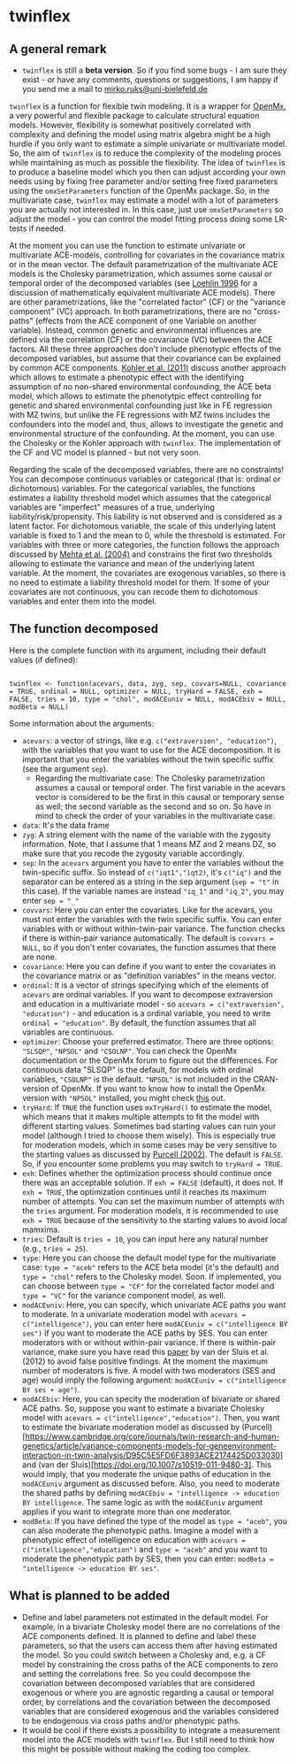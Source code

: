# twinflex

## A general remark
- `twinflex` is still a **beta version**. So if you find some bugs - I am sure they exist - or have any comments, questions or suggestions, I am happy if you send me a mail to mirko.ruks@uni-bielefeld.de

`twinflex` is a function for flexible twin modeling. It is a wrapper for [OpenMx](https://openmx.ssri.psu.edu/), a very powerful and flexible package to calculate structural equation models. However, flexibility is somewhat positively correlated with complexity and defining the model using matrix algebra might be a high hurdle if you only want to estimate a simple univariate or multivariate model. So, the aim of `twinflex` is to reduce the complexity of the modeling proces while maintaining as much as possible the flexibility. The idea of `twinflex` is to produce a baseline model which you then can adjust according your own needs using by fixing free parameter and/or setting free fixed parameters using the `omxSetParameters` function of the OpenMx package. So, in the multivariate case, `twinflex` may estimate a model with a lot of parameters you are actually not interested in. In this case, just use `omxSetParameters` so adjust the model - you can control the model fitting process doing some LR-tests if needed. 

At the moment you can use the function to estimate univariate or multivariate ACE-models, controlling for covariates in the covariance matrix or in the mean vector. The default parametrization of the multivariate ACE models is the Cholesky parametrization, which assumes some causal or temporal order of the decomposed variables (see [Loehlin 1996](https://doi.org/10.1007/BF02361160) for a discussion of mathematically equivalent multivariate ACE models). There are other parametrizations, like the "correlated factor" (CF) or the "variance component" (VC) approach. In both parametrizations, there are no "cross-paths" (effects from the ACE component of one Variable on another variable). Instead, common genetic and environmental influences are defined via the correlation (CF) or the covariance (VC) between the ACE factors. All these three approaches don't include phenotypic effects of the decomposed variables, but assume that their covariance can be explained by common ACE components. [Kohler et al. (2011)](https://doi.org/10.1080/19485565.2011.580619) discuss another approach which allows to estimate a phenotypic effect with the identifying assumption of no non-shared environmental confounding, the ACE beta model, which allows to estimate the phenotytpic effect controlling for genetic and shared environmental confounding just like in FE regression with MZ twins, but unlike the FE regressions with MZ twins includes the confounders into the model and, thus, allows to investigate the genetic and environmental structure of the confounding. At the moment, you can use the Cholesky or the Kohler approach with `twinflex`. The implementation of the CF and VC model is planned - but not very soon.

Regarding the scale of the decomposed variables, there are no constraints! You can decompose continuous variables or categorical (that is: ordinal or dichotomous) variables. For the categorical variables, the functions estimates a liability threshold model which assumes that the categorical variables are "imperfect" measures of a true, underlying liability/risk/propensity. This liability is not observed and is considered as a latent factor. For dichotomous variable, the scale of this underlying latent variable is fixed to 1 and the mean to 0, while the threshold is estimated. For variables with three or more categories, the function follows the approach discussed by [Mehta et al. (2004)](https://doi.org/10.1037/1082-989x.9.3.301) and constrains the first two thresholds allowing to estimate the variance and mean of the underlying latent variable. At the moment, the covariates are exogenous variables, so there is no need to estimate a liability threshold model for them. If some of your covariates are not continuous, you can recode them to dichotomous variables and enter them into the model.

## The function decomposed
Here is the complete function with its argument, including their default values (if defined):
<pre><code>
twinflex <- function(acevars, data, zyg, sep, covvars=NULL, covariance = TRUE, ordinal = NULL, optimizer = NULL, tryHard = FALSE, exh = FALSE, tries = 10, type = "chol", modACEuniv = NULL, modACEbiv = NULL, modBeta = NULL)
</code></pre>

Some information about the arguments:
- `acevars`: a vector of strings, like e.g. `c("extraversion", "education")`, with the variables that you want to use for the ACE decomposition. It is important that you enter the variables without the twin specific suffix (see the argument `sep`).
  - Regarding the multivariate case: The Cholesky parametrization assumes a causal or temporal order. The first variable in the acevars vector is considered to be the first in this causal or temporary sense as well; the second variable as the second and so on. So have in mind to check the order of your variables in the multivariate case. 
- `data`: It's the data frame
- `zyg`: A string element with the name of the variable with the zygosity information. Note, that I assume that 1 means MZ and 2 means DZ, so make sure that you recode the zygosity variable accordingly.
- `sep`: In the `acevars` argument you have to enter the variables without the twin-specific suffix. So instead of `c("iqt1","iqt2)`, it's `c("iq")` and the separator can be entered as a string in the sep argument (`sep = "t"` in this case). If the variable names are instead `"iq_1"` and `"iq_2"`, you may enter `sep = "_"`
- `covvars`: Here you can enter the covariates. Like for the acevars, you must not enter the variables with the twin specific suffix. You can enter variables with or without within-twin-pair variance. The function checks if there is within-pair variance automatically. The default is `covvars = NULL`, so if you don't enter covariates, the function assumes that there are none. 
- `covariance`: Here you can define if you want to enter the covariates in the covariance matrix or as "definition variables" in the means vector.
- `ordinal`: It is a vector of strings specifying which of the elements of `acevars` are ordinal variables. If you want to decompose extraversion and education in a multivariate model - so `acevars = c("extraversion", "education")` - and education is a ordinal variable, you need to write `ordinal = "education"`. By default, the function assumes that all variables are continuous.
- `optimizer`: Choose your preferred estimator. There are three options: `"SLSQP"`, `"NPSOL"` and `"CSOLNP"`. You can check the OpenMx documentation or the OpenMx forum to figure out the differences. For continuous data "SLSQP" is the default, for models with ordinal variables, `"CSOLNP"` is the default. `"NPSOL"` is not included in the CRAN-version of OpenMx. If you want to know how to install the OpenMx version with `"NPSOL"` installed, you might check [this](https://openmx.ssri.psu.edu/installing-openmx) out.
- `tryHard`: If `TRUE` the function uses `mxTryHard()` to estimate the model, which means that it makes multiple attempts to fit the model with different starting values. Sometimes bad starting values can ruin your model (although I tried to choose them wisely). This is especially true for moderation models, which in some cases may be very sensitive to the starting values as discussed by [Purcell (2002)](https://www.cambridge.org/core/journals/twin-research-and-human-genetics/article/variance-components-models-for-geneenvironment-interaction-in-twin-analysis/D95C5E5FD6F3893ACE2174425D033030). The default is `FALSE`. So, if you encounter some problems you may switch to `tryHard = TRUE`.
- `exh`: Defines whether the optimization process should continue once there was an acceptable solution. If `exh = FALSE` (default), it does not. If `exh = TRUE`, the optimization continues until it reaches its maximum number of attempts. You can set the maximum number of attempts with the `tries` argument. For moderation models, it is recommended to use `exh = TRUE` because of the sensitivity to the starting values to avoid local mamxima. 
- `tries`: Default is `tries = 10`, you can input here any natural number (e.g., `tries = 25`).
- `type`: Here you can choose the default model type for the multivariate case: `type = "aceb"` refers to the ACE beta model (it's the default) and `type = "chol"` refers to the Cholesky model. Soon. If implemented, you can choose between `type = "CF"` for the correlated factor model and `type = "VC"` for the variance component model, as well. 
- `modACEuniv`: Here, you can specify, which univariate ACE paths you want to moderate. In a univariate moderation model with `acevars = c("intelligence")`, you can enter here `modACEuniv = c("intelligence BY ses")` if you want to moderate the ACE paths by SES. You can enter moderators with or without within-pair variance. If there is within-pair variance, make sure you have read this [paper](https://doi.org/10.1007/s10519-011-9480-3) by van der Sluis et al. (2012) to avoid false positive findings. At the moment the maximum number of moderators is five. A model with two moderators (SES and age) would imply the following argument: `modACEuniv = c("intelligence BY ses + age")`. 
- `modACEbiv`: Here, you can specity the moderation of bivariate or shared ACE paths. So, suppose you want to estimate a bivariate Cholesky model with `acevars = c("intelligence","education")`. Then, you want to estimate the bivariate moderation model as discussed by (Purcell)[https://www.cambridge.org/core/journals/twin-research-and-human-genetics/article/variance-components-models-for-geneenvironment-interaction-in-twin-analysis/D95C5E5FD6F3893ACE2174425D033030] and (van der Sluis)[https://doi.org/10.1007/s10519-011-9480-3]. This would imply, that you moderate the unique paths of education in the `modACEuniv` argument as discussed before. Also, you need to moderate the shared paths by defining `modACEbiv = "intelligence -> education BY intelligence`. The same logic as with the `modACEuniv` argument applies if you want to integrate more than one moderator.
- `modBeta`: If you have defined the type of the model as `type = "aceb"`, you can also moderate the phenotypic paths. Imagine a model with a phenotypic effect of intelligence on education with `acevars = c("intelligence","education")` and `type = "aceb"` and you want to moderate the phenotypic path by SES, then you can enter: `modBeta = "intelligence -> education BY ses"`. 
## What is planned to be added 
- Define and label parameters not estimated in the default model. For example, in a bivariate Cholesky model there are no correlations of the ACE components defined. It is planned to define and label these parameters, so that the users can access them after having estimated the model. So you could switch between a Cholesky and, e.g. a CF model by constraining the cross paths of the ACE components to zero and setting the correlations free. So you could decompose the covariation between decomposed variables that are considered exogenous or where you are agnostic regarding a causal or temporal order, by correlations and the covariation between the decomposed variables that are considered exogenous and the variables considered to be endogenous via cross paths and/or phenotypic paths. 
- It would be cool if there exists a possibility to integrate a measurement model into the ACE models with `twinflex`. But I still need to think how this might be possible without making the coding too complex.
